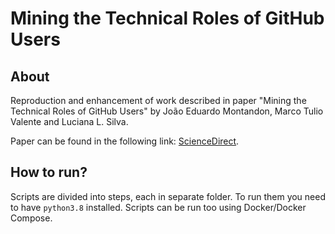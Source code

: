 # Mining the Technical Roles of GitHub Users
## About

Reproduction and enhancement of work described in paper "Mining the Technical Roles of GitHub Users" by João Eduardo Montandon, Marco Tulio Valente and Luciana L. Silva.

Paper can be found in the following link: [ScienceDirect](https://www.sciencedirect.com/science/article/abs/pii/S0950584920302275).

## How to run?
Scripts are divided into steps, each in separate folder. To run them you need to have `python3.8` installed. Scripts can be run too using Docker/Docker Compose.
